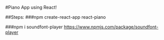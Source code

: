 #Piano App using React!

##Steps:
###npm create-react-app react-piano

###npm i soundfont-player
https://www.npmjs.com/package/soundfont-player





